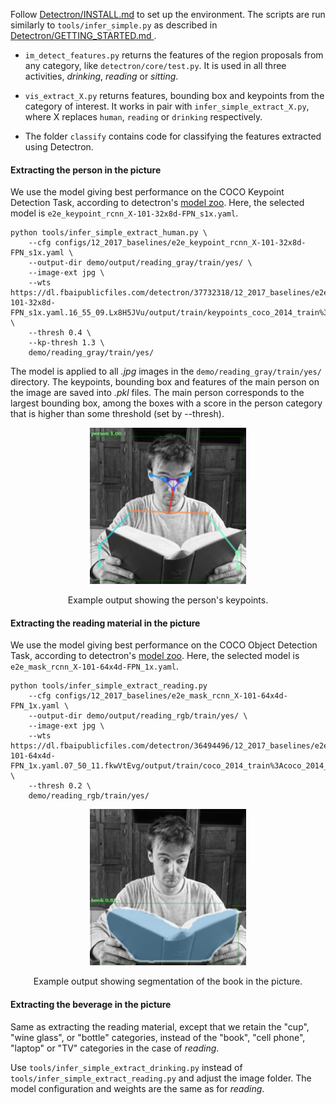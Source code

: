 Follow [Detectron/INSTALL.md](https://github.com/facebookresearch/Detectron/blob/master/INSTALL.md) to set up the environment. 
The scripts are run similarly to `tools/infer_simple.py` as described in [Detectron/GETTING\_STARTED.md ](https://github.com/facebookresearch/Detectron/blob/master/GETTING_STARTED.md).

- `im_detect_features.py` returns the features of the region proposals from any category, like `detectron/core/test.py`. It is used in all three activities, <em> drinking</em>, <em> reading</em> or <em> sitting</em>.

- `vis_extract_X.py` returns features, bounding box and keypoints from the category of interest. It works in pair with `infer_simple_extract_X.py`, where X replaces `human`, `reading` or `drinking` respectively. 

- The folder `classify` contains code for classifying the features extracted using Detectron.

#### Extracting the person in the picture

We use the model giving best performance on the COCO Keypoint Detection Task, according to detectron's [model zoo](https://github.com/facebookresearch/Detectron/blob/master/MODEL_ZOO.md). Here, the selected model is `e2e_keypoint_rcnn_X-101-32x8d-FPN_s1x.yaml`.

```
python tools/infer_simple_extract_human.py \
	--cfg configs/12_2017_baselines/e2e_keypoint_rcnn_X-101-32x8d-FPN_s1x.yaml \
	--output-dir demo/output/reading_gray/train/yes/ \
	--image-ext jpg \
	--wts https://dl.fbaipublicfiles.com/detectron/37732318/12_2017_baselines/e2e_keypoint_rcnn_X-101-32x8d-FPN_s1x.yaml.16_55_09.Lx8H5JVu/output/train/keypoints_coco_2014_train%3Akeypoints_coco_2014_valminusminival/generalized_rcnn/model_final.pkl \
	--thresh 0.4 \
	--kp-thresh 1.3 \
	demo/reading_gray/train/yes/ 
```

The model is applied to all <em> .jpg</em> images in the `demo/reading_gray/train/yes/` directory. The keypoints, bounding box and features of the main person on the image are saved into <em> .pkl</em> files. The main person corresponds to the largest bounding box, among the boxes with a score in the person category that is higher than some threshold (set by --thresh).

<div align="center">
  <img src="example_read_person.png" width="250px" />
  <p>Example output showing the person's keypoints.</p>
</div>

#### Extracting the reading material in the picture

We use the model giving best performance on the COCO Object Detection Task, according to detectron's [model zoo](https://github.com/facebookresearch/Detectron/blob/master/MODEL_ZOO.md). Here, the selected model is `e2e_mask_rcnn_X-101-64x4d-FPN_1x.yaml`.

```
python tools/infer_simple_extract_reading.py 
	--cfg configs/12_2017_baselines/e2e_mask_rcnn_X-101-64x4d-FPN_1x.yaml \
	--output-dir demo/output/reading_rgb/train/yes/ \
	--image-ext jpg \
	--wts https://dl.fbaipublicfiles.com/detectron/36494496/12_2017_baselines/e2e_mask_rcnn_X-101-64x4d-FPN_1x.yaml.07_50_11.fkwVtEvg/output/train/coco_2014_train%3Acoco_2014_valminusminival/generalized_rcnn/model_final.pkl \
	--thresh 0.2 \
	demo/reading_rgb/train/yes/ 
```

<div align="center">
  <img src="example_read_txtbx.png" width="250px" />
  <p>Example output showing segmentation of the book in the picture.</p>
</div>


#### Extracting the beverage in the picture

Same as extracting the reading material, except that we retain the "cup", "wine glass", or "bottle" categories, instead of the "book", "cell phone", "laptop" or "TV" categories in the case of <em> reading</em>.

Use `tools/infer_simple_extract_drinking.py` instead of `tools/infer_simple_extract_reading.py` and adjust the image folder. The model configuration and weights are the same as for <em> reading</em>.
